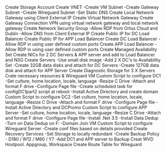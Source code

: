 Create Storage Account
Create VNET
    -Create VM Subnet
    -Create Gateway Subnet
    -Create Wireguard Subnet
    -Set Static DNS
Create Local Network Gateway using Client External IP
Create Virtual Network Gateway
Create Gateway Connection VPN using virtual network gateway and local network gateway
Create Network Security Group
    -Allow RDP from Ortus Cloud and Dublin
    -Allow DNS from Client External IP
Create Public IP for DC Load Balancer
Create Public IP for APP Load Balancer
Create DC Load Balancer
    -Allow RDP in using user defined custom ports
Create APP Load Balancer
    -Allow RDP in using user defined custom ports
Create Managed Availability Set
Create NICs for 2 DC Servers & APP server and add to Load Balancer and NSG
Create Servers
    -Use small disk image
    -Add 2 X DC's to Availability Set
    -Create 32GB data disks and attach for DC Servers
    -Create 127GB data disk and attach for APP Server
Create Diagnostic Storage for 3 X Servers
Crate necessary resources & Wireguard VM
Custom Script to configure  DC1
    -Set culture, home location, locale, language
    -Resize C Drive
    -Attach and format F drive
    -Configure Page file
    -Create scheduled task for configDC1part2 script at reboot
    -Install Active Directory and create domain
Custom Script to configure  DC2
    -Set culture, home location, locale, language
    -Resize C Drive
    -Attach and format F drive
    -Configure Page file
    -Install Active Directory and DCPromo
Custom Script to configure APP Server
    -Set culture, home location, locale, language
    -Resize C Drive
    -Attach and format F drive
    -Configure Page file
    -Install .Net 3.5
    -Install Data Dedup
    -Turn on Data Dedup on F:
    -Domain Join VM
Custom Script to configure Wireguard Server
    -Create conf files based on details provided
Create Recovery Services
    -Set Storage to locally redundant
    -Create Backup Policy - D180 / W12 / M60 / Y7
    -Add DC1 and APP server to Backup
Creat WVD Hostpool. Appgroup, Workspace
Create Route Table for Wireguard

